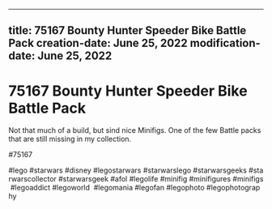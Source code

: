 ----
title: 75167 Bounty Hunter Speeder Bike Battle Pack
creation-date: June 25, 2022
modification-date: June 25, 2022
----

# 75167 Bounty Hunter Speeder Bike Battle Pack

Not that much of a build, but sind nice Minifigs. One of the few Battle packs that are still missing in my collection. 

#75167 
 
#lego #starwars #disney #legostarwars #starwarslego #starwarsgeeks #starwarscollector #starwarsgeek #afol #legolife #minifig #minifigures #minifigs #legoaddict #legoworld  #legomania #legofan #legophoto #legophotography
